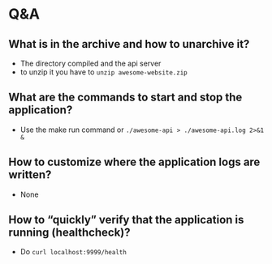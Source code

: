 # Q&A

## What is in the archive and how to unarchive it?
- The directory compiled and the api server
- to unzip it you have to `unzip awesome-website.zip`

## What are the commands to start and stop the application?
- Use the make run command or `./awesome-api > ./awesome-api.log 2>&1 &`
## How to customize where the application logs are written?
- None
## How to “quickly” verify that the application is running (healthcheck)?
- Do `curl localhost:9999/health`